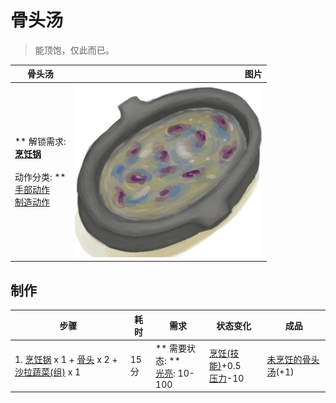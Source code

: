 # 骨头汤  
> 能顶饱，仅此而已。  
  
  骨头汤  |   图片   
 ----  |  ----:   
 ** 解锁需求: **<br>[烹饪锅](CookingPot.md)<br><br>** 动作分类: **<br>[手部动作](HandAction.md)<br>[制造动作](CraftAction.md)  |  <img decoding="async" src="Sprite/ScrappySoup.png" href="a.md" style="max-width:300px;max-height:300px;">   
  
## 制作  
步骤  |  耗时  |  需求  |  状态变化  |  成品  
----  |  ----  |  ----  |  ----  |  ----  
1. [烹饪锅](CookingPot.md) x 1 + [骨头](Bones.md) x 2 + [沙拉蔬菜(组)](GpTag_SaladGreens.md) x 1  |  15分  |  ** 需要状态: **<br>[光亮](Light.md): 10-100  |  [烹饪(技能)](Skill_Cooking.md)+0.5<br>[压力](Stress.md)-10  |  [未烹饪的骨头汤](BoneBrothUncooked.md)(+1)  


<script>document.title="骨头汤 - 卡牌生存百科 Card Survival Wiki";</script>